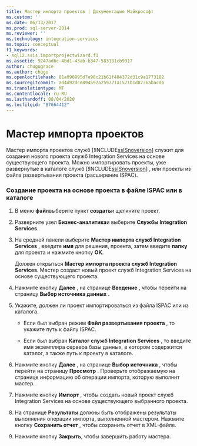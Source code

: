 ```yaml
---
title: Мастер импорта проектов | Документация Майкрософт
ms.custom: ''
ms.date: 06/13/2017
ms.prod: sql-server-2014
ms.reviewer: ''
ms.technology: integration-services
ms.topic: conceptual
f1_keywords:
- sql12.ssis.importprojectwizard.f1
ms.assetid: 9247ad6c-4bd1-43ab-b347-583181cb9917
author: chugugrace
ms.author: chugu
ms.openlocfilehash: 81a990995d7e98c21b61f484372d31c9a1773102
ms.sourcegitcommit: ad4d92dce894592a259721a1571b1d8736abacdb
ms.translationtype: MT
ms.contentlocale: ru-RU
ms.lasthandoff: 08/04/2020
ms.locfileid: "87664412"
---
```

# <a name="import-project-wizard"></a>Мастер импорта проектов
  Мастер импорта проектов служб [!INCLUDE[ssISnoversion](../includes/ssisnoversion-md.md)] служит для создания нового проекта служб Integration Services на основе существующего проекта. Можно импортировать проекты, уже развернутые в каталоге служб [!INCLUDE[ssISnoversion](../includes/ssisnoversion-md.md)] , или проекты из файла развертывания проекта (расширение ISPAC).  
  
### <a name="to-create-a-project-based-on-a-project-in-ispac-file-or-in-catalog"></a>Создание проекта на основе проекта в файле ISPAC или в каталоге  
  
1.  В меню **файл**выберите пункт **создать**и щелкните проект.  
  
2.  Разверните узел **Бизнес-аналитика**и выберите **Службы Integration Services**.  
  
3.  На средней панели выберите **Мастер импорта служб Integration Services** , введите **имя** для решения, проекта, затем введите **папку** для проекта и нажмите кнопку **ОК**.  
  
     Должен открыться **Мастер импорта проекта служб Integration Services**. Мастер создаст новый проект служб Integration Services на основе существующего проекта.  
  
4.  Нажмите кнопку **Далее** , на странице **Введение** , чтобы перейти на страницу **Выбор источника данных** .  
  
5.  Укажите, должен ли проект импортироваться из файла ISPAC или из каталога.  
  
    -   Если был выбран режим **Файл развертывания проекта** , то укажите путь к файлу ISPAC.  
  
    -   Если был выбран **Каталог служб Integration Services** , то введите имя экземпляра сервера базы данных, в котором содержится каталог, а также путь к проекту в каталоге.  
  
6.  Нажмите кнопку **Далее** , на странице **Выбор источника** , чтобы перейти на страницу **Просмотр** . Проверьте отображаемую на странице информацию об операции импорта, которую выполнит мастер.  
  
7.  Нажмите кнопку **Импорт** , чтобы создать новый проект служб Integration Services на основе существующего выбранного проекта.  
  
8.  На странице **Результаты** должны быть отображены результаты выполнения операции импорта, выполненной мастером. Нажмите кнопку **Сохранить отчет** , чтобы сохранить отчет в XML-файле.  
  
9. Нажмите кнопку **Закрыть**, чтобы завершить работу мастера.  
  
  
